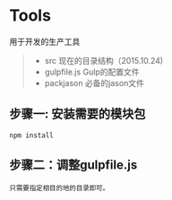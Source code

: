 # Tools
用于开发的生产工具

>* src 现在的目录结构（2015.10.24)
>* gulpfile.js Gulp的配置文件
>* packjason 必备的jason文件

## 步骤一: 安装需要的模块包

	npm install

## 步骤二：调整gulpfile.js

	只需要指定相目的地的目录即可。

